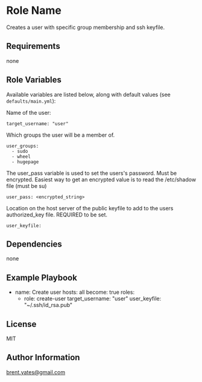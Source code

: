 Role Name
=========

Creates a user with specific group membership and ssh keyfile.

Requirements
------------

none

Role Variables
--------------

Available variables are listed below, along with default values (see `defaults/main.yml`):

Name of the user:

    target_username: "user"

Which groups the user will be a member of.

    user_groups:
      - sudo
      - wheel
      - hugepage

The user_pass variable is used to set the users's password. Must be encrypted. Easiest way to get
an encrypted value is to read the /etc/shadow file (must be su)

    user_pass: <encrypted_string>

Location on the host server of the public keyfile to add to the users authorized_key file.
REQUIRED to be set.

    user_keyfile:

Dependencies
------------

none

Example Playbook
----------------

- name: Create user
  hosts: all
  become: true
  roles:
  - role: create-user
    target_username: "user"
    user_keyfile: "~/.ssh/id_rsa.pub"

License
-------

MIT

Author Information
------------------

brent.yates@gmail.com

